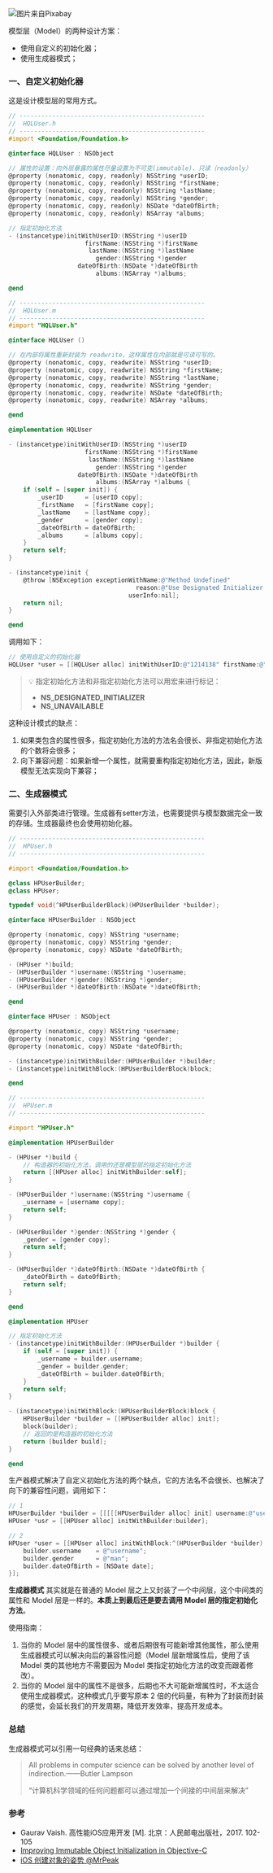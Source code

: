 ![图片来自Pixabay](http://upload-images.jianshu.io/upload_images/2648731-a91ab457809031d4.jpg?imageMogr2/auto-orient/strip%7CimageView2/2/w/1240)

模型层（Model）的两种设计方案：

* 使用自定义的初始化器；
* 使用生成器模式；



### 一、自定义初始化器

这是设计模型层的常用方式。

```objective-c
// ---------------------------------------------------
//  HQLUser.h
// ---------------------------------------------------
#import <Foundation/Foundation.h>

@interface HQLUser : NSObject

// 属性的设置：向外层暴露的属性尽量设置为不可变(immutable)、只读（readonly） 
@property (nonatomic, copy, readonly) NSString *userID;
@property (nonatomic, copy, readonly) NSString *firstName;
@property (nonatomic, copy, readonly) NSString *lastName;
@property (nonatomic, copy, readonly) NSString *gender;
@property (nonatomic, copy, readonly) NSDate *dateOfBirth;
@property (nonatomic, copy, readonly) NSArray *albums;

// 指定初始化方法
- (instancetype)initWithUserID:(NSString *)userID
                     firstName:(NSString *)firstName
                      lastName:(NSString *)lastName
                        gender:(NSString *)gender
                   dateOfBirth:(NSDate *)dateOfBirth
                        albums:(NSArray *)albums;

@end

// ---------------------------------------------------
//  HQLUser.m
// ---------------------------------------------------
#import "HQLUser.h"

@interface HQLUser ()

// 在内部将属性重新封装为 readwrite，这样属性在内部就是可读可写的。
@property (nonatomic, copy, readwrite) NSString *userID;
@property (nonatomic, copy, readwrite) NSString *firstName;
@property (nonatomic, copy, readwrite) NSString *lastName;
@property (nonatomic, copy, readwrite) NSString *gender;
@property (nonatomic, copy, readwrite) NSDate *dateOfBirth;
@property (nonatomic, copy, readwrite) NSArray *albums;

@end

@implementation HQLUser

- (instancetype)initWithUserID:(NSString *)userID
                     firstName:(NSString *)firstName
                      lastName:(NSString *)lastName
                        gender:(NSString *)gender
                   dateOfBirth:(NSDate *)dateOfBirth
                        albums:(NSArray *)albums {
    if (self = [super init]) {
        _userID      = [userID copy];
        _firstName   = [firstName copy];
        _lastName    = [lastName copy];
        _gender      = [gender copy];
        _dateOfBirth = dateOfBirth;
        _albums      = [albums copy];
    }
    return self;
}

- (instancetype)init {
    @throw [NSException exceptionWithName:@"Method Undefined"
                                   reason:@"Use Designated Initializer Method"
                                 userInfo:nil];
    return nil;
}

@end
```

调用如下：

```objective-c
// 使用自定义的初始化器    
HQLUser *user = [[HQLUser alloc] initWithUserID:@"1214138" firstName:@"Hello" lastName:@"Kitty" gender:@"man" dateOfBirth:[NSDate date] albums:[NSArray array]];
```

> 💡
> 指定初始化方法和非指定初始化方法可以用宏来进行标记：
> * **NS_DESIGNATED_INITIALIZER**
> * **NS_UNAVAILABLE**


这种设计模式的缺点：

1. 如果类包含的属性很多，指定初始化方法的方法名会很长、非指定初始化方法的个数将会很多；
2. 向下兼容问题：如果新增一个属性，就需要重构指定初始化方法，因此，新版模型无法实现向下兼容；



### 二、生成器模式

 需要引入外部类进行管理。生成器有setter方法，也需要提供与模型数据完全一致的存储。生成器最终也会使用初始化器。

```objective-c
// ---------------------------------------------------
//  HPUser.h
// ---------------------------------------------------

#import <Foundation/Foundation.h>

@class HPUserBuilder;
@class HPUser;

typedef void(^HPUserBuilderBlock)(HPUserBuilder *builder);

@interface HPUserBuilder : NSObject

@property (nonatomic, copy) NSString *username;
@property (nonatomic, copy) NSString *gender;
@property (nonatomic, copy) NSDate *dateOfBirth;

- (HPUser *)build;
- (HPUserBuilder *)username:(NSString *)username;
- (HPUserBuilder *)gender:(NSString *)gender;
- (HPUserBuilder *)dateOfBirth:(NSDate *)dateOfBirth;

@end

@interface HPUser : NSObject

@property (nonatomic, copy) NSString *username;
@property (nonatomic, copy) NSString *gender;
@property (nonatomic, copy) NSDate *dateOfBirth;

- (instancetype)initWithBuilder:(HPUserBuilder *)builder;
- (instancetype)initWithBlock:(HPUserBuilderBlock)block;

@end

// ---------------------------------------------------
//  HPUser.m
// ---------------------------------------------------

#import "HPUser.h"

@implementation HPUserBuilder

- (HPUser *)build {
    // 构造器的初始化方法，调用的还是模型层的指定初始化方法
    return [[HPUser alloc] initWithBuilder:self];
}

- (HPUserBuilder *)username:(NSString *)username {
    _username = [username copy];
    return self;
}

- (HPUserBuilder *)gender:(NSString *)gender {
    _gender = [gender copy];
    return self;
}

- (HPUserBuilder *)dateOfBirth:(NSDate *)dateOfBirth {
    _dateOfBirth = dateOfBirth;
    return self;
}

@end

@implementation HPUser

// 指定初始化方法
- (instancetype)initWithBuilder:(HPUserBuilder *)builder {
    if (self = [super init]) {
        _username = builder.username;
        _gender = builder.gender;
        _dateOfBirth = builder.dateOfBirth;
    }
    return self;
}

- (instancetype)initWithBlock:(HPUserBuilderBlock)block {
    HPUserBuilder *builder = [[HPUserBuilder alloc] init];
    block(builder);
    // 返回的是构造器的初始化方法
    return [builder build];
}

@end
```

生产器模式解决了自定义初始化方法的两个缺点，它的方法名不会很长、也解决了向下的兼容性问题，调用如下：

```objective-c
// 1
HPUserBuilder *builder = [[[[[HPUserBuilder alloc] init] username:@"username"] gender:@"man"] dateOfBirth:[NSDate date]];
HPUser *usr = [[HPUser alloc] initWithBuilder:builder];

// 2
HPUser *user = [[HPUser alloc] initWithBlock:^(HPUserBuilder *builder) {
    builder.username    = @"username";
    builder.gender      = @"man";
    builder.dateOfBirth = [NSDate date];
}];
```

**生成器模式** 其实就是在普通的 Model 层之上又封装了一个中间层，这个中间类的属性和 Model 层是一样的。**本质上到最后还是要去调用 Model 层的指定初始化方法**。

使用指南：

1. 当你的 Model 层中的属性很多、或者后期很有可能新增其他属性，那么使用生成器模式可以解决向后的兼容性问题（Model 层新增属性后，使用了该 Model 类的其他地方不需要因为 Model 类指定初始化方法的改变而跟着修改）。
2. 当你的 Model 层中的属性不是很多，后期也不大可能新增属性时，不太适合使用生成器模式，这种模式几乎要写原本 2 倍的代码量，有种为了封装而封装的感觉，会延长我们的开发周期，降低开发效率，提高开发成本。




### 总结

生成器模式可以引用一句经典的话来总结：

>  All problems in computer science can be solved by another level of indirection.——Butler Lampson
>
>  “计算机科学领域的任何问题都可以通过增加一个间接的中间层来解决”



### 参考

*  Gaurav Vaish. 高性能iOS应用开发 [M]. 北京：人民邮电出版社，2017. 102-105
*  [Improving Immutable Object Initialization in Objective-C](http://holko.pl/2015/05/12/immutable-object-initialization/)
*  [iOS 创建对象的姿势 @MrPeak](http://mrpeak.cn/blog/ios-init/)
